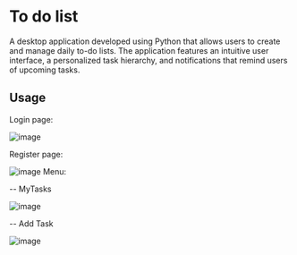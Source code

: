 # To do list
A desktop application developed using Python that allows users to create and manage daily to-do lists. The application features an intuitive user interface, a personalized task hierarchy, and notifications that remind users of upcoming tasks.
## Usage
Login page:

![image](https://github.com/Miczigun/to-do-list/assets/92275832/fac22e7b-4ed4-4a02-8f45-bbe9f6441d84)

Register page:

![image](https://github.com/Miczigun/to-do-list/assets/92275832/78854b69-6c61-4750-ad22-c46bb0d127b7)
Menu:

-- MyTasks

![image](https://github.com/Miczigun/to-do-list/assets/92275832/dc028c4f-91e6-4489-bb9f-3637be99b670)

-- Add Task

![image](https://github.com/Miczigun/to-do-list/assets/92275832/ee2e968d-9488-4fc0-b630-f70ec8bbad34)

